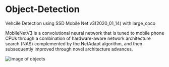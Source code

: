 # Object-Detection


Vehcile Detection using SSD Mobile Net v3(2020_01_14) with large_coco

MobileNetV3 is a convolutional neural network that is tuned to mobile phone CPUs through a combination of hardware-aware network architecture search (NAS) complemented by the NetAdapt algorithm, and then subsequently improved through novel architecture advances.

![Image of objects](/Road_Traffic.gif)
